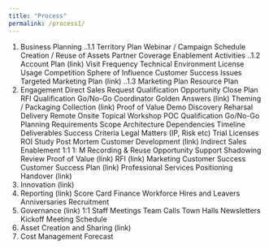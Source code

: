 ```yaml
---
title: "Process"
permalink: /process1/
---
```

1. Business Planning
..1.1 Territory Plan
    Webinar / Campaign Schedule
      Creation / Reuse of Assets
    Partner Coverage
      Enablement Activities
..1.2 Account Plan (link)
    Visit Frequency
    Technical Environment
    License Usage
    Competition
    Sphere of Influence
    Customer Success Issues
    Targeted Marketing Plan (link)
..1.3 Marketing Plan
    Resource Plan
2. Engagement
  Direct Sales
    Request
    Qualification
    Opportunity
      Close Plan
      RFI
        Qualification Go/No-Go
        Coordinator
        Golden Answers (link)
        Theming / Packaging
        Collection (link)
      Proof of Value
        Demo
          Discovery
          Reharsal
          Delivery
            Remote
            Onsite
        Topical Workshop
        POC
          Qualification Go/No-Go
          Planning
          Requirements
          Scope
          Architecture
          Dependencies
          Timeline
          Deliverables
          Success Criteria
          Legal Matters (IP, Risk etc)
          Trial Licenses
        ROI Study
        Post Mortem
    Customer Development (link)
  Indirect Sales
    Enablement
      1:1
      1: M
      Recording & Reuse
    Opportunity Support
      Shadowing
      Review Proof of Value (link)
      RFI (link)
  Marketing
  Customer Success
    Customer Success Plan (link)
  Professional Services
    Positioning
    Handover (link)
3. Innovation (link)
4. Reporting (link)
  Score Card
  Finance
  Workforce
    Hires and Leavers
    Anniversaries
    Recruitment
5. Governance (link)
  1:1
  Staff Meetings
  Team Calls
  Town Halls
  Newsletters
  Kickoff
  Meeting Schedule
6. Asset Creation and Sharing (link)
7. Cost Management
  Forecast
